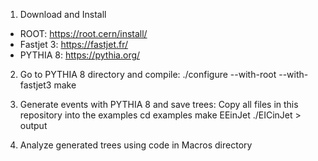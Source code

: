 1. Download and Install 
- ROOT: https://root.cern/install/
- Fastjet 3: https://fastjet.fr/
- PYTHIA 8: https://pythia.org/

2. Go to PYTHIA 8 directory and compile:
./configure --with-root --with-fastjet3
make

3. Generate events with PYTHIA 8 and save trees:
Copy all files in this repository into the examples
cd examples
make EEinJet
./EICinJet > output

4. Analyze generated trees using code in Macros directory
